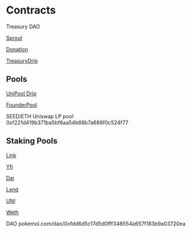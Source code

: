 # Contracts


Treasury DAO


[Sprout](https://etherscan.io/address/0x42b54830BCBb0A240Aa54cd3f8d1A4DB00851fE3#code)

[Donation](https://etherscan.io/address/0x1eCd28942d843bBc26213Cf0c33316e423DDC347#code)

[TreasuryDrip](https://etherscan.io/address/0x57BF1aaC7ab4265D52bF7DdeBbf40183B76727A4#code)

## Pools

[UniPool Drip](https://etherscan.io/address/0xE9145aE130D9595B9f97649CbDA718B46B1531a7#code)

[FounderPool](https://etherscan.io/address/0x7918c977B391b5Cbd38B48c02045802009c712C3#code)

SEED/ETH Uniswap LP pool 0xf221d419b371ba5bf6aa54b66b7a686f0c524f77
## Staking Pools

[Link](https://etherscan.io/address/0xd0896D4E42d46F8df9E05D65be4f23c374027b3F#code)

[Yfi](https://etherscan.io/address/0x99e82eb616d2bc254d8b002fafc852c93f8ef156#code)

[Dai](https://etherscan.io/address/0x3944f6479695af239eb40c2b8510db1dff00ead2#code)

[Lend](https://etherscan.io/address/0xaa4fac4b05b443d1d369ee6576e0838e78569e7c#code)

[UNI](https://etherscan.io/address/0xcbd05cbaf4a7a052581a31af7f7ace0cdf5f337c#code)

[Weth](https://etherscan.io/address/0xe8d59f9e9787be991d3759d18851794200a38e57#code)

DAO
pokemol.com/dao/0xfdd6d5c17d5d0fff346554a657f183b9a03720ea
